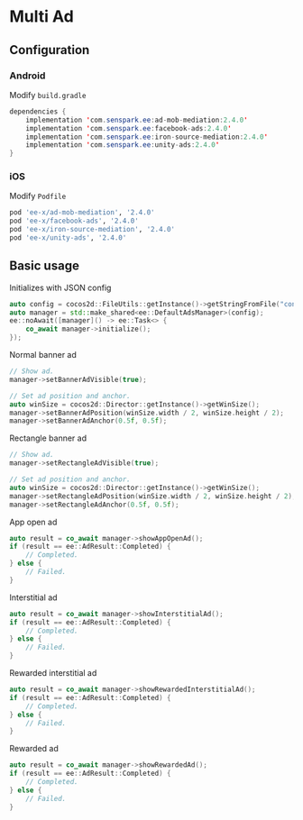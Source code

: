 # Multi Ad
## Configuration
### Android
Modify `build.gradle`
```java
dependencies {
    implementation 'com.senspark.ee:ad-mob-mediation:2.4.0'
    implementation 'com.senspark.ee:facebook-ads:2.4.0'
    implementation 'com.senspark.ee:iron-source-mediation:2.4.0'
    implementation 'com.senspark.ee:unity-ads:2.4.0'
}
```

### iOS
Modify `Podfile`
```ruby
pod 'ee-x/ad-mob-mediation', '2.4.0'
pod 'ee-x/facebook-ads', '2.4.0'
pod 'ee-x/iron-source-mediation', '2.4.0'
pod 'ee-x/unity-ads', '2.4.0'
```

## Basic usage
Initializes with JSON config
```cpp
auto config = cocos2d::FileUtils::getInstance()->getStringFromFile("config_path");
auto manager = std::make_shared<ee::DefaultAdsManager>(config);
ee::noAwait([manager]() -> ee::Task<> {
    co_await manager->initialize();
});
```

Normal banner ad
```cpp
// Show ad.
manager->setBannerAdVisible(true);

// Set ad position and anchor.
auto winSize = cocos2d::Director::getInstance()->getWinSize();
manager->setBannerAdPosition(winSize.width / 2, winSize.height / 2);
manager->setBannerAdAnchor(0.5f, 0.5f);
```

Rectangle banner ad
```cpp
// Show ad.
manager->setRectangleAdVisible(true);

// Set ad position and anchor.
auto winSize = cocos2d::Director::getInstance()->getWinSize();
manager->setRectangleAdPosition(winSize.width / 2, winSize.height / 2);
manager->setRectangleAdAnchor(0.5f, 0.5f);
```

App open ad
```cpp
auto result = co_await manager->showAppOpenAd();
if (result == ee::AdResult::Completed) {
    // Completed.
} else {
    // Failed.
}
```

Interstitial ad
```cpp
auto result = co_await manager->showInterstitialAd();
if (result == ee::AdResult::Completed) {
    // Completed.
} else {
    // Failed.
}
```

Rewarded interstitial ad
```cpp
auto result = co_await manager->showRewardedInterstitialAd();
if (result == ee::AdResult::Completed) {
    // Completed.
} else {
    // Failed.
}
```

Rewarded ad
```cpp
auto result = co_await manager->showRewardedAd();
if (result == ee::AdResult::Completed) {
    // Completed.
} else {
    // Failed.
}
```